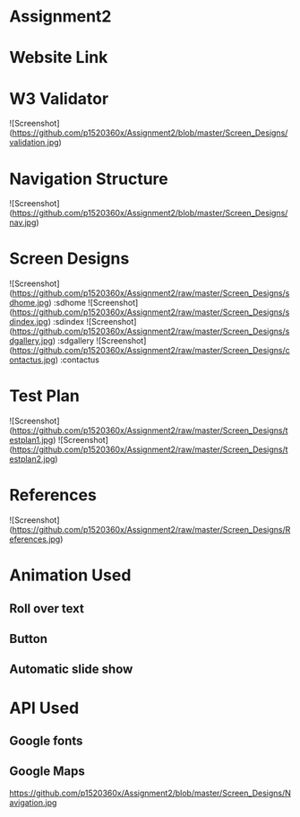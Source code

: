# Assignment2

# Website Link

# W3 Validator
![Screenshot] (https://github.com/p1520360x/Assignment2/blob/master/Screen_Designs/validation.jpg)
# Navigation Structure
![Screenshot] (https://github.com/p1520360x/Assignment2/blob/master/Screen_Designs/nav.jpg)
# Screen Designs
![Screenshot] (https://github.com/p1520360x/Assignment2/raw/master/Screen_Designs/sdhome.jpg) :sdhome
![Screenshot] (https://github.com/p1520360x/Assignment2/raw/master/Screen_Designs/sdindex.jpg) :sdindex
![Screenshot] (https://github.com/p1520360x/Assignment2/raw/master/Screen_Designs/sdgallery.jpg) :sdgallery
![Screenshot] (https://github.com/p1520360x/Assignment2/raw/master/Screen_Designs/contactus.jpg) :contactus

# Test Plan
![Screenshot] (https://github.com/p1520360x/Assignment2/raw/master/Screen_Designs/testplan1.jpg)
![Screenshot] (https://github.com/p1520360x/Assignment2/raw/master/Screen_Designs/testplan2.jpg)

# References
![Screenshot] (https://github.com/p1520360x/Assignment2/raw/master/Screen_Designs/References.jpg)

# Animation Used

## Roll over text
## Button 
## Automatic slide show 

# API Used

## Google fonts
## Google Maps

https://github.com/p1520360x/Assignment2/blob/master/Screen_Designs/Navigation.jpg
